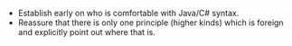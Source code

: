 * Establish early on who is comfortable with Java/C# syntax.
* Reassure that there is only one principle (higher kinds) which is foreign and
explicitly point out where that is.
